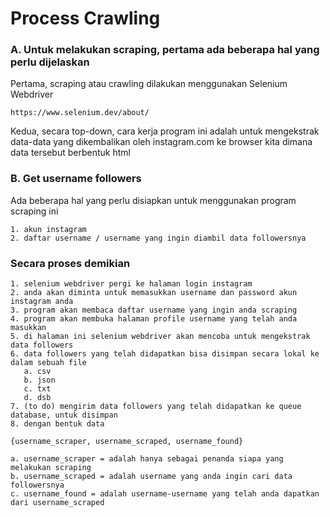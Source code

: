 # Process Crawling

### A. Untuk melakukan scraping, pertama ada beberapa hal yang perlu dijelaskan

Pertama, scraping atau crawling dilakukan menggunakan Selenium Webdriver
```
https://www.selenium.dev/about/
```
Kedua, secara top-down, cara kerja program ini adalah untuk mengekstrak
data-data yang dikembalikan oleh instagram.com ke browser kita
dimana data tersebut berbentuk html

### B. Get username followers
Ada beberapa hal yang perlu disiapkan untuk menggunakan program scraping ini
```
1. akun instagram
2. daftar username / username yang ingin diambil data followersnya
```

### Secara proses demikian
```
1. selenium webdriver pergi ke halaman login instagram
2. anda akan diminta untuk memasukkan username dan password akun instagram anda
3. program akan membaca daftar username yang ingin anda scraping
4. program akan membuka halaman profile username yang telah anda masukkan
5. di halaman ini selenium webdriver akan mencoba untuk mengekstrak data followers
6. data followers yang telah didapatkan bisa disimpan secara lokal ke dalam sebuah file
   a. csv
   b. json
   c. txt
   d. dsb
7. (to do) mengirim data followers yang telah didapatkan ke queue database, untuk disimpan
8. dengan bentuk data
```
```
{username_scraper, username_scraped, username_found}
```
```
a. username_scraper = adalah hanya sebagai penanda siapa yang melakukan scraping
b. username_scraped = adalah username yang anda ingin cari data followersnya
c. username_found = adalah username-username yang telah anda dapatkan dari username_scraped
```
